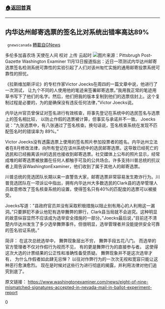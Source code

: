 ###  [:house:返回首頁](https://github.com/ourhimalayas/txt)
---

## 内华达州邮寄选票的签名比对系统出错率高达89%
` gnewscanada` [轉載自GNews](https://gnews.org/zh-hans/557404/)

多伦多加喜农场 天使在人间
校对 上传 云起时
![](https://gnews-media-offload.s3.amazonaws.com/wp-content/uploads/2020/11/14022856/pittsburgh-post-gazette-2.jpg)图片来源：Pittsbrugh Post-Gazette
Washington Examiner 11月13日报道指出：近日一项测试内华达州邮寄选票签名检测系统可靠性的实验引起了人们对该州匆忙实施的通用邮寄投票系统可靠性的担忧。

《拉斯维加斯评论》的专栏作家Victor Joecks在周四的一篇文章中说，他进行了一次测试， 让九个不同的人使用他的笔迹来签署邮寄选票。”我用我正常的笔迹用草书写下了他们的名字。然后，他们把我的版本复制到他们的选票信封上。这个复制过程是必要的，为的是确保没有违反任何法律，”Victor Joecks说。

内华达州官员曾保证对签名进行有效核查，将事先登记在系统中的选民签名与选票上的签名相比较， 以防止作假的选票被计算，但事实与承诺并不一致。 Joecks 说：”九张选票中，有八张通过了签名核查。换句话说，签名核查系统在发现不匹配签名时的错误率为 89%。”

Victor Joecks没有透露选票上使用的签名照片参加投票者的姓名。内华达州立法者在8月修改法律，向所有登记在该州系统中的选民邮寄选票。这导致已经死亡的选民和已经搬离该州的选民也接收到邮寄选票。社交媒体上公布的照片显示，经常成堆的邮寄选票被放置在任何人都触手可及的公共场合。许多支持川普总统的抗议者上周告诉WashingtonExaminer，他们收到了属于其他人的邮寄选票。

川普总统的竞选团队长期以来一直警告大家，邮寄选票非常容易发生欺诈行为。川普竞选团队在一项诉讼中指出，拥有内华达州大多数选民的Clark县的选举管理人员故意修改了签名核查系统的设置，使得签名只有40%的匹配度的选票可以被接受。

Joecks写道：”县政府官员并没有采取积极措施以阻止别有用心的人利用这一漏洞。”只要罪犯不承认他犯有选举舞弊的罪行，Clark县当局就不会追究。这种明显的故意纵容显然不应该成为选举安全措施的一部分。”Joecks最后说，”目前还不清楚内华达州发生了多少选举舞弊事件。但很明显，选举管理者并没能提供安全可靠的签名验证系统。”

简评： 在这次总统选举中， 舞弊现象层出不穷， 舞弊手段五花八门。 而选举的官方管理者不仅对作假行为视而不见， 有的更是舞弊行为的直接参与者。 这使得这次大选的计票结果的公正性和准确性备受质疑。 舞弊现象并不是这次选举才有， 为什么作假者如此肆无忌惮？ 以往对作弊行为的一次次无视和宽容只能让这种恶行愈演愈烈。 现在是时候对这些行为进行彻底的揭露，并利用法律对他们追究到底了。

原文链接：
 https://www.washingtonexaminer.com/news/eight-of-nine-mismatched-signatures-accepted-in-nevada-mail-in-ballot-experiment-report 


0
